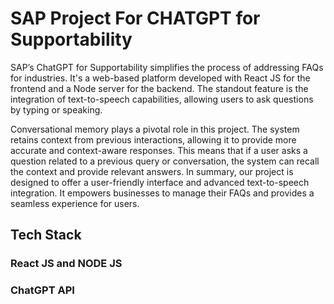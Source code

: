 # SAP Project For CHATGPT for Supportability
  SAP’s ChatGPT for Supportability simplifies the process of addressing FAQs for
industries. It's a web-based platform developed with React JS for the frontend and a Node
server for the backend. The standout feature is the integration of text-to-speech
capabilities, allowing users to ask questions by typing or speaking.

  Conversational memory plays a pivotal role in this project. The system retains
context from previous interactions, allowing it to provide more accurate and
context-aware responses. This means that if a user asks a question related to a previous
query or conversation, the system can recall the context and provide relevant answers.
In summary, our project is designed to offer a user-friendly interface and advanced
text-to-speech integration. It empowers businesses to manage their FAQs and provides a
seamless experience for users.

## Tech Stack
### React JS and NODE JS
### ChatGPT API
